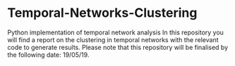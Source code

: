 # Temporal-Networks-Clustering
Python implementation of temporal network analysis
In this repository you will find a report on the clustering in temporal networks with the relevant code to generate results.
Please note that this repository will be finalised by the following date: 19/05/19. 
